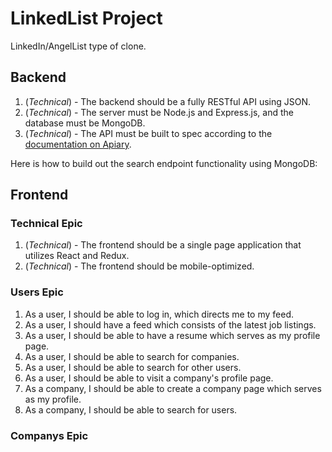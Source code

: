 # LinkedList Project
LinkedIn/AngelList type of clone.

## Backend

1. (_Technical_) - The backend should be a fully RESTful API using JSON.
1. (_Technical_) -  The server must be Node.js and Express.js, and the database must be MongoDB.
1. (_Technical_) -  The API must be built to spec according to the [documentation on Apiary](https://linkedlist.docs.apiary.io/).

Here is how to build out the search endpoint functionality using MongoDB:



## Frontend

### Technical Epic

1. (_Technical_) - The frontend should be a single page application that utilizes React and Redux.
1. (_Technical_) - The frontend should be mobile-optimized.

### Users Epic

1. As a user, I should be able to log in, which directs me to my feed.
1. As a user, I should have a feed which consists of the latest job listings.
1. As a user, I should be able to have a resume which serves as my profile page.
1. As a user, I should be able to search for companies.
1. As a user, I should be able to search for other users.
1. As a user, I should be able to visit a company's profile page.
1. As a company, I should be able to create a company page which serves as my profile.
1. As a company, I should be able to search for users.

### Companys Epic